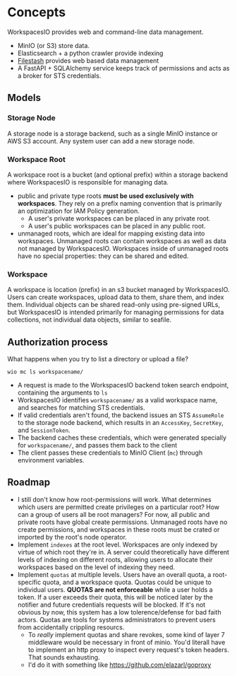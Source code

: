 # Concepts

WorkspacesIO provides web and command-line data management.

* MinIO (or S3) store data.
* Elasticsearch + a python crawler provide indexing
* [Filestash](https://filestash.app) provides web based data management
* A FastAPI + SQLAlchemy service keeps track of permissions and acts as a broker for STS credentials.

## Models

### Storage Node

A storage node is a storage backend, such as a single MinIO instance or AWS S3 account.  Any system user can add a new storage node.

### Workspace Root

A workspace root is a bucket (and optional prefix) within a storage backend where WorkspacesIO is responsible for managing data.

* public and private type roots **must be used exclusively with workspaces**.  They rely on a prefix naming convention that is primarily an optimization for IAM Policy generation.
  * A user's private workspaces can be placed in any private root.
  * A user's public workspaces can be placed in any public root.
* unmanaged roots, which are ideal for mapping existing data into workspaces.  Unmanaged roots can contain workspaces as well as data not managed by WorkspacesIO.  Workspaces inside of unmanaged roots have no special properties: they can be shared and edited.

### Workspace

A workspace is location (prefix) in an s3 bucket managed by WorkspacesIO.  Users can create workspaces, upload data to them, share them, and index them.  Individual objects can be shared read-only using pre-signed URLs, but WorkspacesIO is intended primarily for managing permissions for data collections, not individual data objects, similar to seafile.

## Authorization process

What happens when you try to list a directory or upload a file?

```
wio mc ls workspacename/
```

* A request is made to the WorkspacesIO backend token search endpoint, containing the arguments to `ls`
* WorkspacesIO identifies `workspacename/` as a valid workspace name, and searches for matching STS credentials.
* If valid credentials aren't found, the backend issues an STS `AssumeRole` to the storage node backend, which results in an `AccessKey`, `SecretKey`, and `SessionToken`.
* The backend caches these credentials, which were generated specially for `workspacename/`, and passes them back to the client
* The client passes these credentials to MinIO Client (`mc`) through environment variables.


## Roadmap

* I still don't know how root-permissions will work.  What determines which users are permitted create privileges on a particular root?  How can a group of users all be root managers?  For now, all public and private roots have global create permissions.  Unmanaged roots have no create permissions, and workspaces in these roots must be crated or imported by the root's node operator.
* Implement `indexes` at the root level.   Workspaces are only indexed by virtue of which root they're in.   A server could theoretically have different levels of indexing on different roots, allowing users to allocate their workspaces based on the level of indexing they need.
* Implement `quotas` at multiple levels.  Users have an overall quota, a root-specific quota, and a workspace quota.  Quotas could be unique to individual users.  **QUOTAS are not enforceable** while a user holds a token.  If a user exceeds their quota, this will be noticed later by the notifier and future credentials requests will be blocked.  If it's not obvious by now, this system has a low tolerence/defense for bad faith actors.  Quotas are tools for systems administrators to prevent users from accidentally crippling resourcs.
  + To _really_ implement quotas and share revokes, some kind of layer 7 middleware would be necessary in front of minio.  You'd literall have to implement an http proxy to inspect every request's token headers.  That sounds exhausting.
  + I'd do it with something like https://github.com/elazarl/goproxy